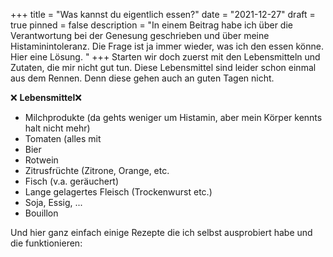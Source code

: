 +++
title = "Was kannst du eigentlich essen?"
date = "2021-12-27"
draft = true
pinned = false
description = "In einem Beitrag habe ich über die Verantwortung bei der Genesung geschrieben und über meine Histaminintoleranz. Die Frage ist ja immer wieder, was ich den essen könne. Hier eine Lösung. "
+++
Starten wir doch zuerst mit den Lebensmitteln und Zutaten, die mir nicht gut tun. Diese Lebensmittel sind leider schon einmal aus dem Rennen. Denn diese gehen auch an guten Tagen nicht. 

❌ **Lebensmittel**❌

* Milchprodukte (da gehts weniger um Histamin, aber mein Körper kennts halt nicht mehr)
* Tomaten (alles mit
* Bier
* Rotwein
* Zitrusfrüchte (Zitrone, Orange, etc.
* Fisch (v.a. geräuchert)
* Lange gelagertes Fleisch (Trockenwurst etc.)
* Soja, Essig, ...
* Bouillon

Und hier ganz einfach einige Rezepte die ich selbst ausprobiert habe und die funktionieren: